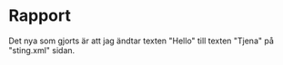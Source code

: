 
# Rapport

Det nya som gjorts är att jag ändtar texten "Hello" till texten "Tjena" på "sting.xml" sidan. 
